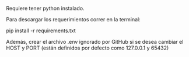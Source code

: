 Requiere tener python instalado.

Para descargar los requerimientos correr en la terminal:

pip install -r requirements.txt

Además, crear el archivo .env ignorado por GitHub si se desea cambiar el HOST y PORT (están definidos por defecto como 127.0.0.1 y 65432)
